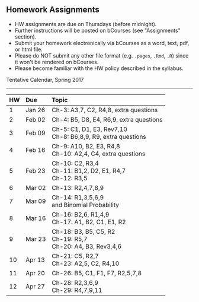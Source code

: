 ## Homework Assignments

- HW assignments are due on Thursdays (before midnight).
- Further instructions will be posted on bCourses (see "Assignments" section).
- Submit your homework electronically via bCourses as a word, text, pdf, or html file. 
- Please do NOT submit any other file format (e.g. `.pages`, `.Rmd`, `.R`) since it won't be rendered on bCourses.
- Please become familiar with the HW policy described in the syllabus.


Tentative Calendar, Spring 2017


<hr>

<table>
  <thead>
    <tr>
      <th align="left">HW</th>
      <th align="left">Due</th>
      <th align="left">Topic</th>
    </tr>
  </thead>
  <tbody>
    <tr>
      <td>1</td>
      <td>Jan 26</td>
      <td>Ch-3: A3,7, C2, R4,8, extra questions</td>
    </tr>
    <tr>
      <td>2</td>
      <td>Feb 02</td>
      <td>Ch-4: B5, D8, E4, R6,9, extra questions</td>
    </tr>
    <tr>
      <td>3</td>
      <td>Feb 09</td>
      <td>
        Ch-5: C1, D1, E3, Rev7,10<br>
        Ch-8: B6,8,9, R9, extra questions</td>
    </tr>
    <tr>
      <td>4</td>
      <td>Feb 16</td>
      <td>
        Ch-9: A10, B2, E3, R4,8<br>
        Ch-10: A2,4, C4, extra questions</td>
    </tr>
    <tr>
      <td>5</td>
      <td>Feb 23</td>
      <td>Ch-10: C2, R3,4<br>
        Ch-11: B1,2, D2, E1, R4,7<br>
        Ch-12: R3,5</td>
    </tr>
    <tr>
      <td>6</td>
      <td>Mar 02</td>
      <td>Ch-13: R2,4,7,8,9
        </td>
    </tr>
    <tr>
      <td>7</td>
      <td>Mar 09</td>
      <td>
        Ch-14: R1,3,5,6,9<br>
        and Binomial Probability</td>
    </tr>
    <tr>
      <td>8</td>
      <td>Mar 16</td>
      <td>Ch-16: B2,6, R1,4,9<br>
        Ch-17: A1, B2, C1, E1, R2</td>
    </tr>
    <tr>
      <td>9</td>
      <td>Mar 23</td>
      <td>Ch-18: B3, B5, C5, R2<br>
        Ch-19: R5,7<br>
        Ch-20: A4, B3, Rev3,4,6</td>
    </tr>
    <tr>
      <td>10</td>
      <td>Apr 13</td>
      <td>Ch-21: C5, R2,7<br>
        Ch-23: A2,5, C2, R4,10</td>
    </tr>
    <tr>
      <td>11</td>
      <td>Apr 20</td>
      <td>Ch-26: B5, C1, F1, F7, R2,5,7,8</td>
    </tr>
    <tr>
      <td>12</td>
      <td>Apr 27</td>
      <td>Ch-28: R2,3,6,9<br>
      Ch-29: R4,7,9,11</td>
    </tr>
  </tbody>
 </table>
